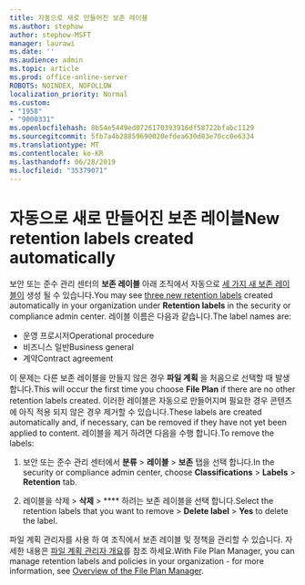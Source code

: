 ```yaml
---
title: 자동으로 새로 만들어진 보존 레이블
ms.author: stephow
author: stephow-MSFT
manager: laurawi
ms.date: ''
ms.audience: admin
ms.topic: article
ms.prod: office-online-server
ROBOTS: NOINDEX, NOFOLLOW
localization_priority: Normal
ms.custom:
- "1958"
- "9000331"
ms.openlocfilehash: 8b54e5449ed0726170393916df58722bfabc1129
ms.sourcegitcommit: 5fb7a4b28859690020efdea630d03e70cc0e6334
ms.translationtype: MT
ms.contentlocale: ko-KR
ms.lasthandoff: 06/28/2019
ms.locfileid: "35379071"
---
```

# <a name="new-retention-labels-created-automatically"></a><span data-ttu-id="e7c51-102">자동으로 새로 만들어진 보존 레이블</span><span class="sxs-lookup"><span data-stu-id="e7c51-102">New retention labels created automatically</span></span>

<span data-ttu-id="e7c51-103">보안 또는 준수 관리 센터의 **보존 레이블** 아래 조직에서 자동으로 [세 가지 새 보존 레이블이](https://docs.microsoft.com/office365/securitycompliance/file-plan-manager#default-retention-labels-and-label-policy) 생성 될 수 있습니다.</span><span class="sxs-lookup"><span data-stu-id="e7c51-103">You may see [three new retention labels](https://docs.microsoft.com/office365/securitycompliance/file-plan-manager#default-retention-labels-and-label-policy) created automatically in your organization under **Retention labels** in the security or compliance admin center.</span></span> <span data-ttu-id="e7c51-104">레이블 이름은 다음과 같습니다.</span><span class="sxs-lookup"><span data-stu-id="e7c51-104">The label names are:</span></span>

- <span data-ttu-id="e7c51-105">운영 프로시저</span><span class="sxs-lookup"><span data-stu-id="e7c51-105">Operational procedure</span></span>
- <span data-ttu-id="e7c51-106">비즈니스 일반</span><span class="sxs-lookup"><span data-stu-id="e7c51-106">Business general</span></span>
- <span data-ttu-id="e7c51-107">계약</span><span class="sxs-lookup"><span data-stu-id="e7c51-107">Contract agreement</span></span>

<span data-ttu-id="e7c51-108">이 문제는 다른 보존 레이블을 만들지 않은 경우 **파일 계획** 을 처음으로 선택할 때 발생 합니다.</span><span class="sxs-lookup"><span data-stu-id="e7c51-108">This will occur the first time you choose **File Plan** if there are no other retention labels created.</span></span> <span data-ttu-id="e7c51-109">이러한 레이블은 자동으로 만들어지며 필요한 경우 콘텐츠에 아직 적용 되지 않은 경우 제거할 수 있습니다.</span><span class="sxs-lookup"><span data-stu-id="e7c51-109">These labels are created automatically and, if necessary, can be removed if they have not yet been applied to content.</span></span> <span data-ttu-id="e7c51-110">레이블을 제거 하려면 다음을 수행 합니다.</span><span class="sxs-lookup"><span data-stu-id="e7c51-110">To remove the labels:</span></span>

1. <span data-ttu-id="e7c51-111">보안 또는 준수 관리 센터에서 **분류** > **레이블** > **보존** 탭을 선택 합니다.</span><span class="sxs-lookup"><span data-stu-id="e7c51-111">In the security or compliance admin center, choose **Classifications** > **Labels** > **Retention** tab.</span></span>

1. <span data-ttu-id="e7c51-112">레이블을 삭제 > **삭제** > \*\*\*\* 하려는 보존 레이블을 선택 합니다.</span><span class="sxs-lookup"><span data-stu-id="e7c51-112">Select the retention labels that you want to remove > **Delete label** > **Yes** to delete the label.</span></span>

<span data-ttu-id="e7c51-113">파일 계획 관리자를 사용 하 여 조직에서 보존 레이블 및 정책을 관리할 수 있습니다. 자세한 내용은 [파일 계획 관리자 개요](https://docs.microsoft.com/office365/securitycompliance/file-plan-manager)를 참조 하세요.</span><span class="sxs-lookup"><span data-stu-id="e7c51-113">With File Plan Manager, you can manage retention labels and policies in your organization - for more information, see [Overview of the File Plan Manager](https://docs.microsoft.com/office365/securitycompliance/file-plan-manager).</span></span>